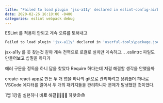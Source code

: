 ```yaml
---
title: "Failed to load plugin 'jsx-a11y' declared in eslint-config-airbnb"
date: 2020-02-26 16:10:00 -0400
categories: eslint webpack debug
---
```


ESLint 를 적용이 안되고 계속 오류를 토해내고

```bash
Failed to load plugin 'jsx-a11y' declared in 'userful-tools\package.json » eslint-config-airbnb » ~\react-tutorial\userful-tools\node_modules\eslint-config-airbnb\rules\react-a11y.js': Cannot find module 'eslint-plugin-jsx-a11y' Require stack: - ~\react-tutorial\__placeholder__.js
```

jsx-a11y 를 못 찾는것 같아 계속 전역으로 로컬로 설치만 계속하고...
.eslintrc 파일도 만들어보고 삽질을 하다가

에러 구문을 정독을 하니 답을 찾았다
Require 하다는데 저걸 해결할 생각을 안했을까

create-react-app로 만든 두 개 앱을 하나의 git으로 관리하려고
상위폴더 하나로 VSCode 에디터를 열어서 두 개의 패키지들을 관리하니까 문제가 발생했던 것이었다.

1앱 1창을 실현하니 바로 해결🤦‍♂️🤦‍♂️
하핫😜😜
